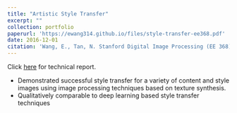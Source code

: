 ```yaml
---
title: "Artistic Style Transfer"
excerpt: ""
collection: portfolio
paperurl: 'https://ewang314.github.io/files/style-transfer-ee368.pdf'
date: 2016-12-01
citation: 'Wang, E., Tan, N. Stanford Digital Image Processing (EE 368) Project, 2016'
---
```

Click [here](https://ewang314.github.io/files/style-transfer-ee368.pdf) for technical report.

* Demonstrated successful style transfer for a variety of content and style images using image processing techniques based on texture synthesis.
* Qualitatively comparable to deep learning based style transfer techniques
